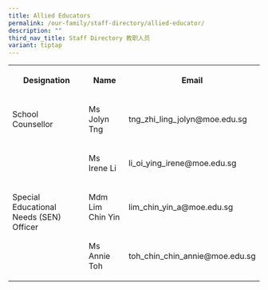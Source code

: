 ```yaml
---
title: Allied Educators
permalink: /our-family/staff-directory/allied-educator/
description: ""
third_nav_title: Staff Directory 教职人员
variant: tiptap
---
```

<table style="minWidth: 75px">
<colgroup>
<col>
<col>
<col>
</colgroup>
<tbody>
<tr>
<th rowspan="1" colspan="1">
<p>Designation</p>
</th>
<th rowspan="1" colspan="1">
<p>Name</p>
</th>
<th rowspan="1" colspan="1">
<p>Email</p>
</th>
</tr>
<tr>
<td rowspan="1" colspan="1">
<p>School Counsellor</p>
</td>
<td rowspan="1" colspan="1">
<p>Ms Jolyn Tng</p>
</td>
<td rowspan="1" colspan="1">
<p>tng_zhi_ling_jolyn@moe.edu.sg</p>
</td>
</tr>
<tr>
<td rowspan="3" colspan="1">
<p>Special Educational Needs (SEN) Officer</p>
</td>
<td rowspan="1" colspan="1">
<p>Ms Irene Li</p>
</td>
<td rowspan="1" colspan="1">
<p>li_oi_ying_irene@moe.edu.sg</p>
</td>
</tr>
<tr>
<td rowspan="1" colspan="1">
<p>Mdm Lim Chin Yin</p>
</td>
<td rowspan="1" colspan="1">
<p>lim_chin_yin_a@moe.edu.sg</p>
</td>
</tr>
<tr>
<td rowspan="1" colspan="1">
<p>Ms Annie Toh</p>
</td>
<td rowspan="1" colspan="1">
<p>toh_chin_chin_annie@moe.edu.sg</p>
</td>
</tr>
</tbody>
</table>
<p></p>